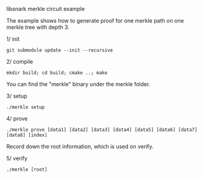 libsnark merkle circuit example

The example shows how to generate proof for one merkle path on one merkle tree with depth 3.

1/ init 
 ```
 git submodule update --init --recursive
 ```
2/ compile
 ```
 mkdir build; cd build; cmake ..; make
 ```
 You can find the "merkle" binary under the merkle folder.

3/ setup
```
./merkle setup
```

4/ prove
```
./merkle prove [data1] [data2] [data3] [data4] [data5] [data6] [data7] [data8] [index]
```
Record down the root information, which is used on verify.

5/ verify
```
./merkle [root]
```
